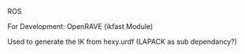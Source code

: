 ROS

For Development:
OpenRAVE (ikfast Module)

Used to generate the IK from hexy.urdf
(LAPACK as sub dependancy?)
